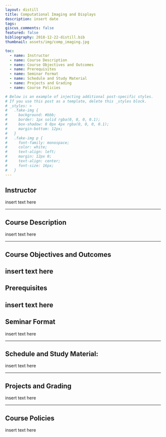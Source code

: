 ```yaml
---
layout: distill
title: Computational Imaging and Displays
description: insert date 
tags: 
giscus_comments: false
featured: false
bibliography: 2018-12-22-distill.bib
thumbnail: assets/img/comp_imaging.jpg

toc:
  - name: Instructor
  - name: Course Description
  - name: Course Objectives and Outcomes
  - name: Prerequisites
  - name: Seminar Format
  - name: Schedule and Study Material
  - name: Projects and Grading
  - name: Course Policies

# Below is an example of injecting additional post-specific styles.
# If you use this post as a template, delete this _styles block.
# _styles: >
#   .fake-img {
#     background: #bbb;
#     border: 1px solid rgba(0, 0, 0, 0.1);
#     box-shadow: 0 0px 4px rgba(0, 0, 0, 0.1);
#     margin-bottom: 12px;
#   }
#   .fake-img p {
#     font-family: monospace;
#     color: white;
#     text-align: left;
#     margin: 12px 0;
#     text-align: center;
#     font-size: 16px;
#   }
---
```


## Instructor
insert text here

---

## Course Description

insert text here

---

## Course Objectives and Outcomes

insert text here
---

## Prerequisites

insert text here
---

## Seminar Format

insert text here


---

## Schedule and Study Material:

insert text here

---

## Projects and Grading

insert text here

---
## Course Policies

insert text here
